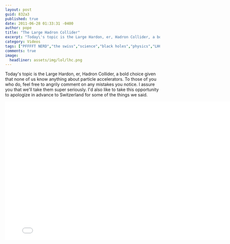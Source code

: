 ```yaml
---
layout: post
guid: 832a3
published: true
date: 2011-06-28 01:33:31 -0400
author: pope
title: "The Large Hadron Collider"
excerpt: "Today\'s topic is the Large Hardon, er, Hadron Collider, a bold choice given that none of us know anything about particle accelerators. To those of you who do, feel free to angrily comment on any mistakes you notice. I assure you that we\'ll take them super seriously. I\'d also like to take this opportunity to apologize in advance to Switzerland for some of the things we said. "
category: Videos
tags: ["PFFFFT NERD","the swiss","science","black holes","physics","LHC","things that will fuck shit up","doomsday"]
comments: true 
image:
  headliner: assets/img/lol/lhc.png
---
```


Today's topic is the Large Hardon, er, Hadron Collider, a bold choice given that none of us know anything about particle accelerators. To those of you who do, feel free to angrily comment on any mistakes you notice. I assure you that we'll take them super seriously. I'd also like to take this opportunity to apologize in advance to Switzerland for some of the things we said.

<iframe width="800" height="450" src="//www.youtube.com/embed/OWo3fghCFcs" frameborder="0" allowfullscreen=""></iframe>
